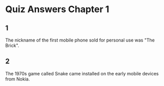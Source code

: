 # Quiz Answers Chapter 1 #
## 1 ##
The nickname of the first mobile phone sold for personal use was "The Brick".  

## 2 ##
The 1970s game called Snake came installed on the early mobile devices from Nokia.  
